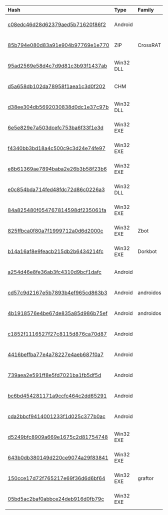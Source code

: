 |Hash|Type|Family|First_Seen|Name|
|:--|:--|:--|:--|:--|
|[c08edc46d28d62379aed5b71620f86f2](https://www.virustotal.com/gui/file/c08edc46d28d62379aed5b71620f86f2)|Android||2018-01-31 20:31:50|c08edc46d28d62379aed5b71620f86f2.virus|
|[85b794e080d83a91e904b97769e1e770](https://www.virustotal.com/gui/file/85b794e080d83a91e904b97769e1e770)|ZIP|CrossRAT|2018-01-23 02:39:52|CrossRAT.jar|
|[95ad2569e58d4c7d9d81c3b93f1437ab](https://www.virustotal.com/gui/file/95ad2569e58d4c7d9d81c3b93f1437ab)|Win32 DLL||2018-01-21 20:25:25|95ad2569e58d4c7d9d81c3b93f1437ab.virus|
|[d5a658db102da78958f1aea1c3d0f202](https://www.virustotal.com/gui/file/d5a658db102da78958f1aea1c3d0f202)|CHM||2018-01-19 09:17:28|d5a658db102da78958f1aea1c3d0f202.virus|
|[d38ee304db5692030838d0dc1e37c97b](https://www.virustotal.com/gui/file/d38ee304db5692030838d0dc1e37c97b)|Win32 DLL||2017-11-22 21:59:37|d38ee304db5692030838d0dc1e37c97b.virus|
|[6e5e829e7a503dcefc753ba6f33f1e3d](https://www.virustotal.com/gui/file/6e5e829e7a503dcefc753ba6f33f1e3d)|Win32 EXE||2017-08-08 10:58:15|a887426dcb133e22449bafd6498eddc2a5fa67e6|
|[f4340bb3bd18a4c500c9c3d24e74fe97](https://www.virustotal.com/gui/file/f4340bb3bd18a4c500c9c3d24e74fe97)|Win32 EXE||2017-08-03 20:23:09|da81aec00b563123d2fbd14fb6a76619c90f81e83c5bd8aa0676922cae96b9ad.exe|
|[e8b61369ae7894baba2e26b3b58f23b6](https://www.virustotal.com/gui/file/e8b61369ae7894baba2e26b3b58f23b6)|Win32 EXE||2017-08-01 22:47:21|bf600e7b27bdd9e396e5c396aba7f079c244bfb92ee45c721c2294aa36586206.exe|
|[e0c854bda714fed48fdc72d86c0226a3](https://www.virustotal.com/gui/file/e0c854bda714fed48fdc72d86c0226a3)|Win32 DLL||2017-06-17 09:06:49| |
|[84a825480f054767814598df235061fa](https://www.virustotal.com/gui/file/84a825480f054767814598df235061fa)|Win32 EXE||2017-06-12 17:42:55|Spectre|
|[825ffbca0f80a7f1999712a0d6d2000c](https://www.virustotal.com/gui/file/825ffbca0f80a7f1999712a0d6d2000c)|Win32 EXE|Zbot|2017-05-29 16:31:20|f581a75a0f8f8eb200a283437bed48f30ae9d5616e94f64acfd93c12fcef987a.bin|
|[b14a16af8e9feacb215db2b6434214fc](https://www.virustotal.com/gui/file/b14a16af8e9feacb215db2b6434214fc)|Win32 EXE|Dorkbot|2017-05-27 00:24:27| |
|[a254d46e8fe36ab3fc4310d9bcf1dafc](https://www.virustotal.com/gui/file/a254d46e8fe36ab3fc4310d9bcf1dafc)|Android||2017-05-23 07:34:35|a254d46e8fe36ab3fc4310d9bcf1dafc.virus|
|[cd57c9d2167e5b7893b4ef965cd863b3](https://www.virustotal.com/gui/file/cd57c9d2167e5b7893b4ef965cd863b3)|Android|androidos|2017-05-23 07:33:46|cd57c9d2167e5b7893b4ef965cd863b3.virus|
|[4b1918576e4be67de835a85d986b75ef](https://www.virustotal.com/gui/file/4b1918576e4be67de835a85d986b75ef)|Android|androidos|2017-05-23 07:33:42|4b1918576e4be67de835a85d986b75ef.virus|
|[c1852f1116527f27c8115d876ca70d87](https://www.virustotal.com/gui/file/c1852f1116527f27c8115d876ca70d87)|Android||2017-05-23 07:33:21|qfijUo5NfuYUYsKry6J420180129-14389-1n3lwxz|
|[4416beffba77e4a78227e4aeb687f0a7](https://www.virustotal.com/gui/file/4416beffba77e4a78227e4aeb687f0a7)|Android||2017-05-23 07:33:14|4416beffba77e4a78227e4aeb687f0a7.virus|
|[739aea2e591ff8e5fd7021ba1fb5df5d](https://www.virustotal.com/gui/file/739aea2e591ff8e5fd7021ba1fb5df5d)|Android||2017-05-23 07:32:15|739aea2e591ff8e5fd7021ba1fb5df5d.virus|
|[bc6bd454281171a9ccfc464c2dd65291](https://www.virustotal.com/gui/file/bc6bd454281171a9ccfc464c2dd65291)|Android||2017-05-23 07:31:16|Dh9PK63v8FixSaqWiyZC20180129-13516-ly7hhy|
|[cda2bbcf9414001233f1d025c377b0ac](https://www.virustotal.com/gui/file/cda2bbcf9414001233f1d025c377b0ac)|Android||2017-05-23 07:31:06|cda2bbcf9414001233f1d025c377b0ac.virus|
|[d5249bfc8909a669e1675c2d81754748](https://www.virustotal.com/gui/file/d5249bfc8909a669e1675c2d81754748)|Win32 EXE||2017-05-17 07:13:23|extra.abc|
|[643b0db380149d220ce9074a29f83841](https://www.virustotal.com/gui/file/643b0db380149d220ce9074a29f83841)|Win32 EXE||2016-05-04 13:38:11|Spectre|
|[150cce17d72f765217e69f36d6d6bf64](https://www.virustotal.com/gui/file/150cce17d72f765217e69f36d6d6bf64)|Win32 EXE|graftor|2016-01-11 14:26:51|150cce17d72f765217e69f36d6d6bf64.virus|
|[05bd5ac2baf0abbce24deb916d0fb79c](https://www.virustotal.com/gui/file/05bd5ac2baf0abbce24deb916d0fb79c)|Win32 EXE||2014-06-10 10:07:52|host.exe|
